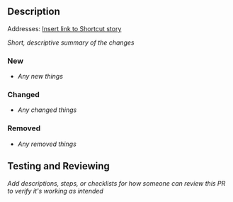 ## Description

Addresses: [Insert link to Shortcut story]()

_Short, descriptive summary of the changes_

### New

- _Any new things_

### Changed

- _Any changed things_

### Removed

- _Any removed things_

## Testing and Reviewing

_Add descriptions, steps, or checklists for how someone can review this PR to verify it's working as intended_
